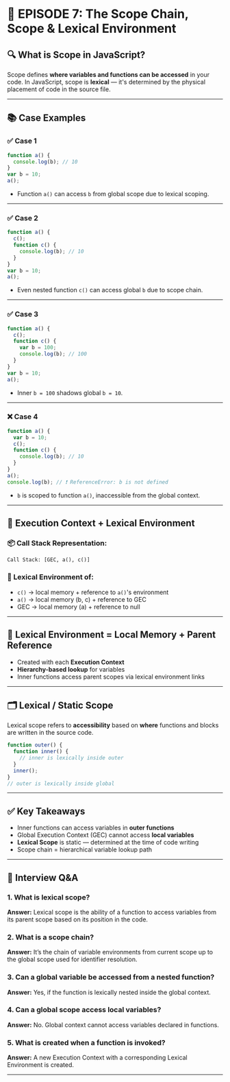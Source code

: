 # 📘 EPISODE 7: The Scope Chain, Scope & Lexical Environment

## 🔍 What is Scope in JavaScript?

Scope defines **where variables and functions can be accessed** in your code. In JavaScript, scope is **lexical** — it's determined by the physical placement of code in the source file.

---

## 📚 Case Examples

### ✅ Case 1
```js
function a() {
  console.log(b); // 10
}
var b = 10;
a();
```
- Function `a()` can access `b` from global scope due to lexical scoping.

---

### ✅ Case 2
```js
function a() {
  c();
  function c() {
    console.log(b); // 10
  }
}
var b = 10;
a();
```
- Even nested function `c()` can access global `b` due to scope chain.

---

### ✅ Case 3
```js
function a() {
  c();
  function c() {
    var b = 100;
    console.log(b); // 100
  }
}
var b = 10;
a();
```
- Inner `b = 100` shadows global `b = 10`.

---

### ❌ Case 4
```js
function a() {
  var b = 10;
  c();
  function c() {
    console.log(b); // 10
  }
}
a();
console.log(b); // ❗ ReferenceError: b is not defined
```
- `b` is scoped to function `a()`, inaccessible from the global context.

---

## 🧠 Execution Context + Lexical Environment

### 📦 Call Stack Representation:
```
Call Stack: [GEC, a(), c()]
```

### 🔁 Lexical Environment of:
- `c()` → local memory + reference to `a()`'s environment
- `a()` → local memory (b, c) + reference to GEC
- GEC → local memory (a) + reference to null

---

## 🧩 Lexical Environment = Local Memory + Parent Reference

- Created with each **Execution Context**
- **Hierarchy-based lookup** for variables
- Inner functions access parent scopes via lexical environment links

---

## 🗂️ Lexical / Static Scope

Lexical scope refers to **accessibility** based on **where** functions and blocks are written in the source code.

```js
function outer() {
  function inner() {
    // inner is lexically inside outer
  }
  inner();
}
// outer is lexically inside global
```

---

## ✅ Key Takeaways

- Inner functions can access variables in **outer functions**
- Global Execution Context (GEC) cannot access **local variables**
- **Lexical Scope** is static — determined at the time of code writing
- Scope chain = hierarchical variable lookup path

---

## 💬 Interview Q&A

### 1. What is lexical scope?
**Answer:** Lexical scope is the ability of a function to access variables from its parent scope based on its position in the code.

### 2. What is a scope chain?
**Answer:** It’s the chain of variable environments from current scope up to the global scope used for identifier resolution.

### 3. Can a global variable be accessed from a nested function?
**Answer:** Yes, if the function is lexically nested inside the global context.

### 4. Can a global scope access local variables?
**Answer:** No. Global context cannot access variables declared in functions.

### 5. What is created when a function is invoked?
**Answer:** A new Execution Context with a corresponding Lexical Environment is created.

---

